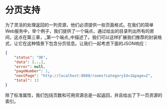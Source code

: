# 分页支持

为了灵活的处理返回的一列资源，他们必须提供一些页面格式。在我们的简单Web服务中，举个例子，我们提供了一个端点，通过给出的目录列出所有的房间，这点在第三章，_第一个端点_中描述了。我们可以这样扩展我们推荐的封装格式，让它在这种情景下包含分页信息。让我们一起考虑下面的JSON响应：
```json
{
	"status": "OK",
	"data": [...],
	"error": null,
	"pageNumber": 1,
	"nextPage": "http://localhost:8080/rooms?categoryId=1&page=2",
	"total": 13
}

```

除了标准属性，我们包括页数和可用资源总是一起返回，并且给出了下一页资源的索引。
